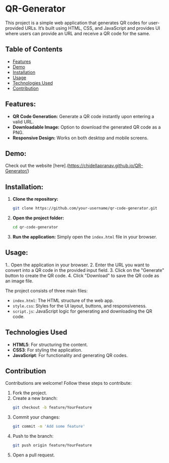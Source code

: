# QR-Generator
This project is a simple web application that generates QR codes for user-provided URLs. It’s built using HTML, CSS, and JavaScript and provides UI where users can provide an URL and receive a  QR code for the same.
## Table of Contents
- [Features](#features)
- [Demo](#demo)
- [Installation](#installation)
- [Usage](#usage)
- [Technologies Used](#technologies-used)
- [Contribution](#contribution)

## Features:
- **QR Code Generation:** Generate a QR code instantly upon entering a valid URL.
- **Downloadable Image:** Option to download the generated QR code as a PNG.
- **Responsive Design:** Works on both desktop and mobile screens.

## Demo:
Check out the website [here].(https://chidellapranav.github.io/QR-Generator/)

## Installation:
1. **Clone the repository:**
    ```bash
    git clone https://github.com/your-username/qr-code-generator.git
    ```
2. **Open the project folder:**
    ```bash
    cd qr-code-generator
    ```

3. **Run the application:**
   Simply open the `index.html` file in your browser.

## Usage:
1.. Open the application in your browser.
2. Enter the URL you want to convert into a QR code in the provided input field.
3. Click on the "Generate" button to create the QR code.
4. Click "Download" to save the QR code as an image file.

The project consists of three main files:

- `index.html`: The HTML structure of the web app.
- `style.css`: Styles for the UI layout, buttons, and responsiveness.
- `script.js`: JavaScript logic for generating and downloading the QR code.

## Technologies Used

- **HTML5**: For structuring the content.
- **CSS3**: For styling the application.
- **JavaScript**: For functionality and generating QR codes.

## Contribution

Contributions are welcome! Follow these steps to contribute:

1. Fork the project.
2. Create a new branch:
    ```bash
    git checkout -b feature/YourFeature
    ```
3. Commit your changes:
    ```bash
    git commit -m 'Add some feature'
    ```
4. Push to the branch:
    ```bash
    git push origin feature/YourFeature
    ```
5. Open a pull request.

